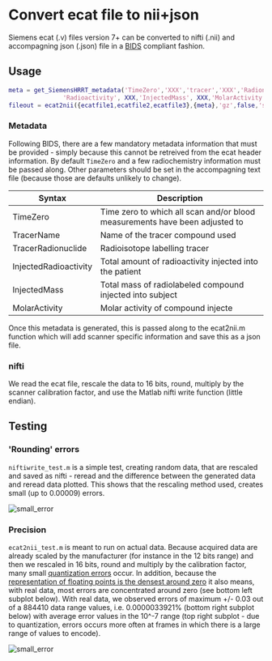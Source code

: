 # Convert ecat file to nii+json

Siemens ecat (.v) files version 7+ can be converted to nifti (.nii) and accompagning json (.json) file in a [BIDS](https://bids-specification.readthedocs.io/en/stable/04-modality-specific-files/09-positron-emission-tomography.html) compliant fashion.

## Usage

```matlab
meta = get_SiemensHRRT_metadata('TimeZero','XXX','tracer','XXX','Radionuclide','XXX', ...
               'Radioactivity', XXX,'InjectedMass', XXX,'MolarActivity', XXX);
fileout = ecat2nii({ecatfile1,ecatfile2,ecatfile3},{meta},'gz',false,'sifout',true);
```

### Metadata

Following BIDS, there are a few mandatory metadata information that must be provided - simply because this cannot be retreived from the ecat header information. By default `TimeZero` and a few radiochemistry information must be passed along. Other parameters should be set in the accompagning text file (because those are defaults unlikely to change).

| Syntax | Description |
| ----------- | ----------- |
| TimeZero | Time zero to which all scan and/or blood measurements have been adjusted to |
| TracerName | Name of the tracer compound used |
| TracerRadionuclide | Radioisotope labelling tracer |
| InjectedRadioactivity | Total amount of radioactivity injected into the patient |
| InjectedMass | Total mass of radiolabeled compound injected into subject |
| MolarActivity | Molar activity of compound injecte |

Once this metadata is generated, this is passed along to the ecat2nii.m function which will add scanner specific information and save this as a json file.

### nifti

We read the ecat file, rescale the data to 16 bits, round, multiply by the scanner calibration factor, and use the Matlab nifti write function (little endian).

## Testing

### 'Rounding' errors

`niftiwrite_test.m` is a simple test, creating random data, that are rescaled and saved as nifti - reread and the difference between the generated data and reread data plotted. This shows that the rescaling method used, creates small (up to 0.00009) errors.

![small_error](https://github.com/openneuropet/BIDS-converter/blob/main/code/matlab/unit_tests/error.jpg)

### Precision

`ecat2nii_test.m` is meant to run on actual data. Because acquired data are already scaled by the manufacturer (for instance in the 12 bits range) and then we rescaled in 16 bits, round and multiply by the calibration factor, many small [quantization errors](https://en.wikipedia.org/wiki/Quantization_(signal_processing)) occur. In addition, because the [representation of floating points is the densest around zero](https://docs.oracle.com/cd/E19957-01/806-3568/ncg_goldberg.html) it also means, with real data, most errors are concentrated around zero (see bottom left subplot below). With real data, we observed errors of maximum +/- 0.03 out of a 884410 data range values, i.e. 0.0000033921% (bottom right subplot below) with average error values in the 10^-7 range (top right subplot - due to quantization, errors occurs more often at frames in which there is a large range of values to encode).

![small_error](https://github.com/openneuropet/BIDS-converter/blob/main/code/matlab/unit_tests/avgerror.jpg)
